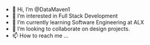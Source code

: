 - 👋 Hi, I’m @DataMaven1
- 👀 I’m interested in Full Stack Development
- 🌱 I’m currently learning Software Engineering at ALX
- 💞️ I’m looking to collaborate on design projects.
- 📫 How to reach me ...

<!---
DataMaven1/DataMaven1 is a ✨ special ✨ repository because its `README.md` (this file) appears on your GitHub profile.
You can click the Preview link to take a look at your changes.
--->

